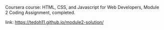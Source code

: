Coursera course: HTML, CSS, and Javascript for Web Developers, Module 2 Coding Assignment, completed.

link: https://tedoh11.github.io/module2-solution/

